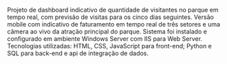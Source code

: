 Projeto de dashboard indicativo de quantidade de visitantes no parque em tempo real, com previsão de visitas para os cinco dias seguintes.
Versão mobile com indicativo de faturamento em tempo real de três setores e uma câmera ao vivo da atração principal do parque.
Sistema foi instalado e configurado em ambiente Windows Server com IIS para Web Server.
Tecnologias utilizadas: HTML, CSS, JavaScript para front-end; Python e SQL para back-end e api de integração de dados.
